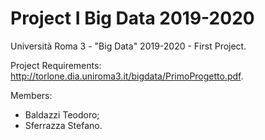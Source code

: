 # Project I Big Data 2019-2020

Università Roma 3 - "Big Data" 2019-2020 - First Project. <br />

Project Requirements: http://torlone.dia.uniroma3.it/bigdata/PrimoProgetto.pdf. <br /> 

Members:
* Baldazzi Teodoro;
* Sferrazza Stefano.
